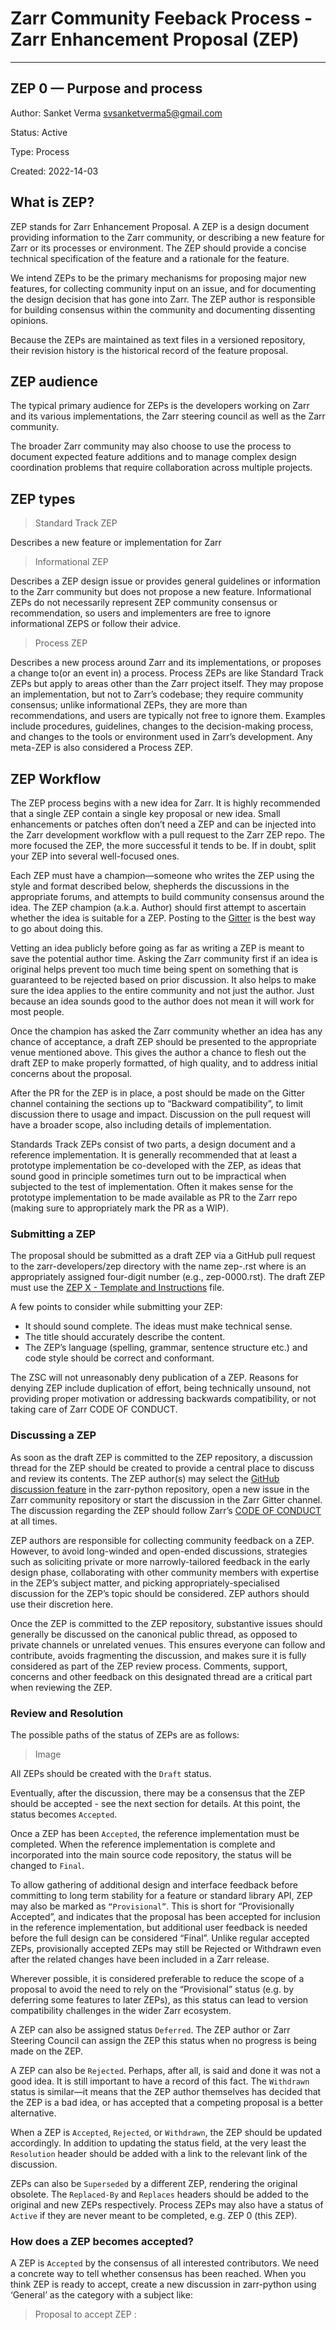 # Zarr Community Feeback Process - Zarr Enhancement Proposal (ZEP)

--- 
 
## ZEP 0 — Purpose and process

Author: Sanket Verma <svsanketverma5@gmail.com>

Status: Active

Type: Process

Created: 2022-14-03

## What is ZEP?

ZEP stands for Zarr Enhancement Proposal. A ZEP is a design document providing information to the Zarr community, or describing a new feature for Zarr or its
processes or environment. The ZEP should provide a concise technical specification of the feature and a rationale for the feature.

We intend ZEPs to be the primary mechanisms for proposing major new features, for collecting community input on an issue, and for documenting the design
decision that has gone into Zarr. The ZEP author is responsible for building consensus within the community and documenting dissenting opinions.

Because the ZEPs are maintained as text files in a versioned repository, their revision history is the historical record of the feature proposal.

## ZEP audience

The typical primary audience for ZEPs is the developers working on Zarr and its various implementations, the Zarr steering council as well as the Zarr community.

The broader Zarr community may also choose to use the process to document expected feature additions and to manage complex design coordination problems that
require collaboration across multiple projects.

## ZEP types

> Standard Track ZEP

Describes a new feature or implementation for Zarr

> Informational ZEP

Describes a ZEP design issue or provides general guidelines or information to the Zarr community but does not propose a new feature. Informational ZEPs do not 
necessarily represent ZEP community consensus or recommendation, so users and implementers are free to ignore informational ZEPS or follow their advice.

> Process ZEP

Describes a new process around Zarr and its implementations, or proposes a change to(or an event in) a process. Process ZEPs are like Standard Track ZEPs but apply to areas other than the Zarr project itself. 
They may propose an implementation, but not to Zarr’s codebase; they require community consensus; unlike informational ZEPs, they are more than recommendations, and users are typically not free to ignore them. 
Examples include procedures, guidelines, changes to the decision-making process, and changes to the tools or environment used in Zarr’s development. Any meta-ZEP is also considered a Process ZEP.

## ZEP Workflow

The ZEP process begins with a new idea for Zarr. It is highly recommended that a single ZEP contain a single key proposal or new idea. Small enhancements or 
patches often don’t need a ZEP and can be injected into the Zarr development workflow with a pull request to the Zarr ZEP repo. The more focused the ZEP, 
the more successful it tends to be. If in doubt, split your ZEP into several well-focused ones.

Each ZEP must have a champion—someone who writes the ZEP using the style and format described below, shepherds the discussions in the appropriate forums, 
and attempts to build community consensus around the idea. The ZEP champion (a.k.a. Author) should first attempt to ascertain whether the idea is suitable for a ZEP. 
Posting to the [Gitter](https://gitter.im/zarr-developers/community) is the best way to go about doing this.

Vetting an idea publicly before going as far as writing a ZEP is meant to save the potential author time. Asking the Zarr community first if an idea is original 
helps prevent too much time being spent on something that is guaranteed to be rejected based on prior discussion. It also helps to make sure the idea applies to 
the entire community and not just the author. Just because an idea sounds good to the author does not mean it will work for most people.

Once the champion has asked the Zarr community whether an idea has any chance of acceptance, a draft ZEP should be presented to the appropriate venue mentioned 
above. This gives the author a chance to flesh out the draft ZEP to make properly formatted, of high quality, and to address initial concerns about the proposal.

After the PR for the ZEP is in place, a post should be made on the Gitter channel containing the sections up to “Backward compatibility”, to limit discussion 
there to usage and impact. Discussion on the pull request will have a broader scope, also including details of implementation.

Standards Track ZEPs consist of two parts, a design document and a reference implementation. It is generally recommended that at least a prototype implementation 
be co-developed with the ZEP, as ideas that sound good in principle sometimes turn out to be impractical when subjected to the test of implementation. 
Often it makes sense for the prototype implementation to be made available as PR to the Zarr repo (making sure to appropriately mark the PR as a WIP).

### Submitting a ZEP

The proposal should be submitted as a draft ZEP via a GitHub pull request to the zarr-developers/zep directory with the name zep-<n>.rst where <n> is an 
appropriately assigned four-digit number (e.g., zep-0000.rst). The draft ZEP must use the [ZEP X - Template and Instructions](https://github.com/MSanKeys963/zep/blob/main/template/template.md) 
file.

A few points to consider while submitting your ZEP:

- It should sound complete. The ideas must make technical sense.
- The title should accurately describe the content.
- The ZEP’s language (spelling, grammar, sentence structure etc.) and code style should be correct and conformant.

The ZSC will not unreasonably deny publication of a ZEP. Reasons for denying ZEP include duplication of effort, being technically unsound, not providing proper 
motivation or addressing backwards compatibility, or not taking care of Zarr CODE OF CONDUCT.

### Discussing a ZEP

As soon as the draft ZEP is committed to the ZEP repository, a discussion thread for the ZEP should be created to provide a central place to discuss and review 
its contents. The ZEP author(s) may select the [GitHub discussion feature](https://github.com/zarr-developers/zarr-python/discussions) in the zarr-python repository, 
open a new issue in the Zarr community repository or start the discussion in the Zarr Gitter channel. The discussion regarding the ZEP should follow Zarr’s 
[CODE OF CONDUCT](https://github.com/zarr-developers/.github/blob/main/CODE_OF_CONDUCT.md) at all times.

ZEP authors are responsible for collecting community feedback on a ZEP. However, to avoid long-winded and open-ended discussions, strategies such as soliciting 
private or more narrowly-tailored feedback in the early design phase, collaborating with other community members with expertise in the ZEP’s subject matter, 
and picking appropriately-specialised discussion for the ZEP’s topic should be considered. ZEP authors should use their discretion here.

Once the ZEP is committed to the ZEP repository, substantive issues should generally be discussed on the canonical public thread, as opposed to private 
channels or unrelated venues. This ensures everyone can follow and contribute, avoids fragmenting the discussion, and makes sure it is fully considered as part 
of the ZEP review process. Comments, support, concerns and other feedback on this designated thread are a critical part when reviewing the ZEP.

### Review and Resolution

The possible paths of the status of ZEPs are as follows:

> Image

All ZEPs should be created with the `Draft` status.

Eventually, after the discussion, there may be a consensus that the ZEP should be accepted - see the next section for details. At this point, the status becomes 
`Accepted`.

Once a ZEP has been `Accepted`, the reference implementation must be completed. When the reference implementation is complete and incorporated into the main source 
code repository, the status will be changed to `Final`.

To allow gathering of additional design and interface feedback before committing to long term stability for a feature or standard library API, ZEP may also be 
marked as `“Provisional”`. This is short for “Provisionally Accepted”, and indicates that the proposal has been accepted for inclusion in the reference 
implementation, but additional user feedback is needed before the full design can be considered “Final”. Unlike regular accepted ZEPs, provisionally accepted 
ZEPs may still be Rejected or Withdrawn even after the related changes have been included in a Zarr release.

Wherever possible, it is considered preferable to reduce the scope of a proposal to avoid the need to rely on the “Provisional” status (e.g. by deferring some 
features to later ZEPs), as this status can lead to version compatibility challenges in the wider Zarr ecosystem.

A ZEP can also be assigned status `Deferred`. The ZEP author or Zarr Steering Council can assign the ZEP this status when no progress is being made on the ZEP.

A ZEP can also be `Rejected`. Perhaps, after all, is said and done it was not a good idea. It is still important to have a record of this fact. The `Withdrawn` 
status is similar—it means that the ZEP author themselves has decided that the ZEP is a bad idea, or has accepted that a competing proposal is a better alternative.

When a ZEP is `Accepted`, `Rejected`, or `Withdrawn`, the ZEP should be updated accordingly. In addition to updating the status field, at the very least the 
`Resolution` header should be added with a link to the relevant link of the discussion.

ZEPs can also be `Superseded` by a different ZEP, rendering the original obsolete. The `Replaced-By` and `Replaces` headers should be added to the original and 
new ZEPs respectively.
Process ZEPs may also have a status of `Active` if they are never meant to be completed, e.g. ZEP 0 (this ZEP).

### How does a ZEP becomes accepted?

A ZEP is `Accepted` by the consensus of all interested contributors. We need a concrete way to tell whether consensus has been reached. When you think ZEP is 
ready to accept, create a new discussion in zarr-python using ‘General’ as the category with a subject like:

> Proposal to accept ZEP <number>: <title>

In the body of your discussion, you should:

- Link to the latest version of ZEP,
- Briefly describe any major points of contention and how they were resolved,
- Include a sentence like: “If there are no substantive objections within 7 days from this post, then the ZEP will be accepted; see ZEP 0(this one) for more details.”

After you create the discussion, you should make sure to link the newly create a thread in the `Discussion` section of the ZEP, so that people can find it later.

Generally, the ZEP author will be the one to create this post, but anyone can do it – the important thing is to make sure that everyone knows when a ZEP is on 
the verge of acceptance, and give them a final chance to respond. If there’s some special reason to extend this final comment period beyond 7 days, then that’s fine, just say so in the post. You shouldn’t do less than 7 days, because sometimes people are travelling or similar and need some time to respond.

In general, the goal is to make sure that the community has consensus, not provide a rigid policy for people to try to game. When in doubt, err on the side of 
asking for more feedback and looking for opportunities to compromise.

If the final comment period passes without any substantive objections, then the ZEP can officially be marked `Accepted`. You should send a follow-up discussion 
thread notifying everyone (celebratory emoji optional but encouraged 🎉✨), and then update the ZEP by setting its `:Status:` to `Accepted`, and 
it's `:Resolution:` header to a link to your follow-up discussion thread.

If there are substantive objections, then the ZEP remains in `Draft` state, discussion continues as normal, and it can be proposed for acceptance again later 
once the objections are resolved.

In unusual cases, the [Zarr Steering Council](https://github.com/zarr-developers/governance/blob/master/GOVERNANCE.md#steering-council) may be asked to decide 
whether a controversial ZEP is `Accepted`.

### Maintenance

In general, Standard Track ZEPs are no longer modified after they have reached the Final state as the code and project documentation are considered the ultimate 
reference for the implemented feature. However, finalised Standard track ZEPs may be updated as needed.

Process ZEPs may be updated over time to reflect changes to development practices and other details. The precise process followed in these cases will 
depend on the nature and purpose of the ZEP being updated.

## ZEP Format

ZEPs are UTF-8 encoded text files using the [reStructureText](http://docutils.sourceforge.net/rst.html) format. Please see the [ZEP X - Template and Instructions](https://github.com/MSanKeys963/zep/blob/main/template/template.md) 
file and the [reStructuredTextPrimer](https://www.sphinx-doc.org/en/stable/rest.html) for more information.

### Header Preamble

```
:Author: <list of authors’ real names and email addresses>
:Status: < Draft | Active | Accepted | Deferred | Rejected | Withdrawn | Final | Superseded >
:Type: <Standards Track | Process>
:Created: <date created on, in dd-mmm-yyyy format>
:Require: <Previous ZEP number>
:Zarr-Version: <version number>
:Replaces: <ZEP number>
:Replaced-By: <ZEP number>
:Resolution:  <Link to discussion thread>
```

The Author header lists the names and the email addresses of all the authors of the ZEP. The format of the Author header value must be:

```
Random J. User <address@dom.ain>
```

## Discussion

https://github.com/zarr-developers/zarr-python/discussions

## Copyright

This document has been placed in the public domain.
